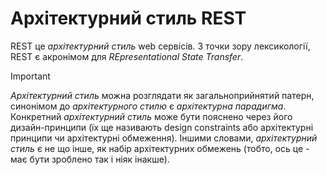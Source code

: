 # Архітектурний стиль REST

REST це _архітектурний стиль_ web сервісів. З точки зору лексикології, REST є акронімом для _REpresentational State Transfer_.

> [!IMPORTANT]
> _Архітектурний стиль_ можна розглядати як загальноприйнятий патерн, синонімом до _архітектурного стилю_ є _архітектурна парадигма_. Конкретний _архітектурний стиль_ може бути пояснено через його дизайн-принципи (їх ще називають design constraints або архітектурні принципи чи архітектурні обмеження). Іншими словами, _архітектурний стиль_ є не що інше, як набір архітектурних обмежень (тобто, ось це - має бути зроблено так і ніяк інакше).
